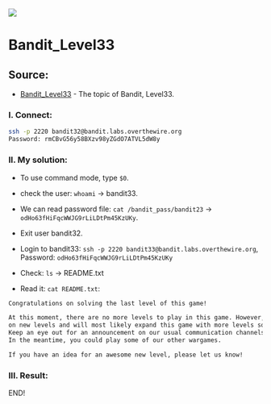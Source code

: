 # ![](https://overthewire.org/img/domokitten.png)

# Bandit_Level33

## Source:
- [Bandit_Level33] - The topic of Bandit, Level33.
###
### I. Connect:
```sh
ssh -p 2220 bandit32@bandit.labs.overthewire.org
Password: rmCBvG56y58BXzv98yZGdO7ATVL5dW8y
```
###
### II. My solution:
- To use command mode, type `$0`.

- check the user: `whoami` -> bandit33.
- We can read password file: `cat /bandit_pass/bandit23` -> `odHo63fHiFqcWWJG9rLiLDtPm45KzUKy`.
- Exit user bandit32.
- Login to bandit33: `ssh -p 2220 bandit33@bandit.labs.overthewire.org`, Password: `odHo63fHiFqcWWJG9rLiLDtPm45KzUKy`
- Check: `ls` -> README.txt
- Read it: `cat README.txt`:
```sh
Congratulations on solving the last level of this game!

At this moment, there are no more levels to play in this game. However, we are constantly working
on new levels and will most likely expand this game with more levels soon.
Keep an eye out for an announcement on our usual communication channels!
In the meantime, you could play some of our other wargames.

If you have an idea for an awesome new level, please let us know!
```
###
### III. Result:
END!

[Bandit_Level33]: <https://overthewire.org/wargames/bandit/bandit33.html>
